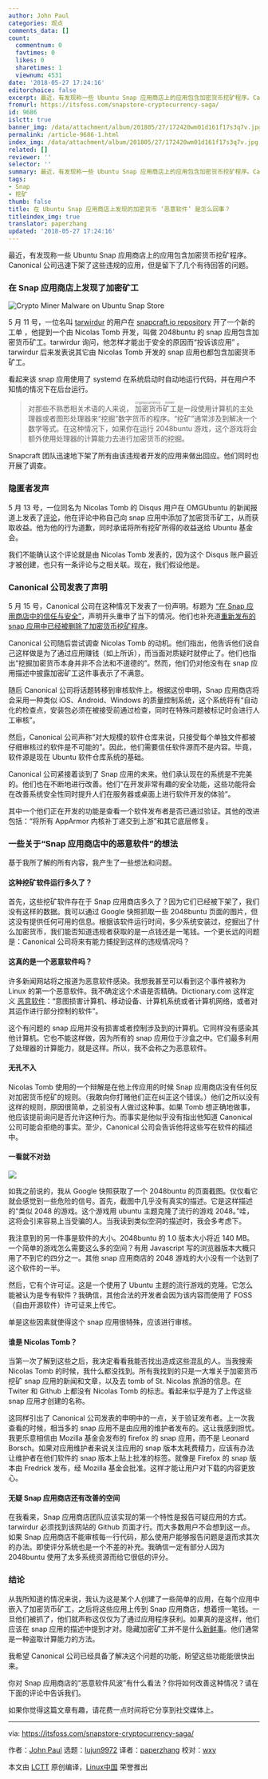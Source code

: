 ```yaml
---
author: John Paul
categories: 观点
comments_data: []
count:
  commentnum: 0
  favtimes: 0
  likes: 0
  sharetimes: 1
  viewnum: 4531
date: '2018-05-27 17:24:16'
editorchoice: false
excerpt: 最近，有发现称一些 Ubuntu Snap 应用商店上的应用包含加密货币挖矿程序。Canonical 公司迅速下架了这些违规的应用，但是留下了几个有待回答的问题。
fromurl: https://itsfoss.com/snapstore-cryptocurrency-saga/
id: 9686
islctt: true
banner_img: /data/attachment/album/201805/27/172420wm01d161f17s3q7v.jpg
permalink: /article-9686-1.html
index_img: /data/attachment/album/201805/27/172420wm01d161f17s3q7v.jpg.thumb.jpg
related: []
reviewer: ''
selector: ''
summary: 最近，有发现称一些 Ubuntu Snap 应用商店上的应用包含加密货币挖矿程序。Canonical 公司迅速下架了这些违规的应用，但是留下了几个有待回答的问题。
tags:
- Snap
- 挖矿
thumb: false
title: 在 Ubuntu Snap 应用商店上发现的加密货币 ‘恶意软件’ 是怎么回事？
titleindex_img: true
translator: paperzhang
updated: '2018-05-27 17:24:16'
---
```


最近，有发现称一些 Ubuntu Snap 应用商店上的应用包含加密货币挖矿程序。Canonical 公司迅速下架了这些违规的应用，但是留下了几个有待回答的问题。


### 在 Snap 应用商店上发现了加密矿工


![Crypto Miner Malware on Ubuntu Snap Store](/data/attachment/album/201805/27/172420wm01d161f17s3q7v.jpg)


5 月 11 号，一位名叫 [tarwirdur](https://github.com/tarwirdur) 的用户在 [snapcraft.io repository](https://github.com/canonical-websites/snapcraft.io/issues/651) 开了一个新的工单 ，他提到一个由 Nicolas Tomb 开发，叫做 2048buntu 的 snap 应用包含加密货币矿工。tarwirdur 询问，他怎样才能出于安全的原因而“投诉该应用” 。tarwirdur 后来发表说其它由 Nicolas Tomb 开发的 snap 应用也都包含加密货币矿工。


看起来该 snap 应用使用了 systemd 在系统启动时自动地运行代码，并在用户不知情的情况下在后台运行。



> 
> 对那些不熟悉相关术语的人来说，<ruby> 加密货币 <rt>  cryptocurrency </rt></ruby><ruby> 矿工 <rt>  miner </rt></ruby>是一段使用计算机的主处理器或者图形处理器来“挖掘”数字货币的程序。“挖矿”通常涉及到解决一个数学等式。在这种情况下，如果你在运行 2048buntu 游戏，这个游戏将会额外使用处理器的计算能力去进行加密货币的挖掘。
> 
> 
> 


Snapcraft 团队迅速地下架了所有由该违规者开发的应用来做出回应。他们同时也开展了调查。


### 隐匿者发声


5 月 13 号，一位同名为 Nicolas Tomb 的 Disqus 用户在 OMGUbuntu 的新闻报道上发表了[评论](https://disqus.com/home/discussion/omgubuntu/malware_found_on_the_ubuntu_snap_store/#comment-3899153046)，他在评论中称自己向 snap 应用中添加了加密货币矿工，从而获取收益。他为他的行为道歉，同时承诺将所有挖矿所得的收益送给 Ubuntu 基金会。


我们不能确认这个评论就是由 Nicolas Tomb 发表的，因为这个 Disqus 账户最近才被创建，也只有一条评论与之相关联。现在，我们假设他是。


### Canonical 公司发表了声明


5 月 15 号，Canonical 公司在这种情况下发表了一份声明。标题为 [“在 Snap 应用商店中的信任与安全”](https://blog.ubuntu.com/2018/05/15/trust-and-security-in-the-snap-store)，声明开头重申了当下的情况。他们也补充道[重新发布的 snap 应用中已经被删除了加密货币挖矿程序](https://forum.snapcraft.io/t/action-against-snap-store-malware/5417/8)。


Canonical 公司随后尝试调查 Nicolas Tomb 的动机。他们指出，他告诉他们说自己这样做是为了通过应用赚钱（如上所诉），而当面对质疑时就停止了。他们也指出“挖掘加密货币本身并非不合法和不道德的”。然而，他们仍对他没有在 snap 应用描述中披露加密矿工这件事表示了不满意。


随后 Canonical 公司将话题转移到审核软件上。根据这份申明，Snap 应用商店将会采用一种类似 iOS、Android、Windows 的质量控制系统，这个系统将有“自动化的检查点，安装包必须在被接受前通过检查，同时在特殊问题被标记时会进行人工审核”。


然后，Canonical 公司声称“对大规模的软件仓库来说，只接受每个单独文件都被仔细审核过的软件是不可能的”。因此，他们需要信任软件源而不是内容。毕竟，软件源是现在 Ubuntu 软件仓库系统的基础。


Canonical 公司紧接着谈到了 Snap 应用的未来。他们承认现在的系统是不完美的。他们也在不断地进行改善。他们“在开发非常有趣的安全功能，这些功能将会在改善系统安全性同时提升人们在服务器或桌面上进行软件开发的体验”。


其中一个他们正在开发的功能是查看一个软件发布者是否已通过验证。其他的改进包括：“将所有 AppArmor 内核补丁递交到上游”和其它底层修复。


### 一些关于“Snap 应用商店中的恶意软件”的想法


基于我所了解的所有内容，我产生了一些想法和问题。


#### 这种挖矿软件运行多久了？


首先，这些挖矿软件存在于 Snap 应用商店多久了？因为它们已经被下架了，我们没有这样的数据。我可以通过 Google 快照抓取一些 2048buntu 页面的图片，但这没有提供任何可用的信息。根据该软件运行时间，多少系统安装过，挖掘出了什么加密货币，我们能否知道违规者获取的是一点钱还是一笔钱。一个更长远的问题是：Canonical 公司将来有能力捕捉到这样的违规情况吗？


#### 这真的是一个恶意软件吗？


许多新闻网站将之报道为恶意软件感染。我想我甚至可以看到这个事件被称为 Linux 的第一个恶意软件。我不确定这个术语是否精确。Dictionary.com 这样定义 [恶意软件](http://www.dictionary.com/browse/malware?s=t)：“意图损害计算机、移动设备、计算机系统或者计算机网络，或者对其运作进行部分控制的软件”。


这个有问题的 snap 应用并没有损害或者控制涉及到的计算机。它同样没有感染其他计算机。它也不能这样做，因为所有的 snap 应用位于沙盒之中。它们最多利用了处理器的计算能力，就是这样。所以，我不会称之为恶意软件。


#### 无孔不入


Nicolas Tomb 使用的一个辩解是在他上传应用的时候 Snap 应用商店没有任何反对加密货币挖矿的规则。（我敢向你打赌他们正在纠正这个错误。）他们之所以没有这样的规则，原因很简单，之前没有人做过这种事。如果 Tomb 想正确地做事，他应该提前询问是否允许这种行为。而事实是他似乎没有指出他知道 Canonical 公司可能会拒绝的事实。至少，Canonical 公司会告诉他将这些写在软件的描述中。


#### 一看就不对劲


![](/data/attachment/album/201805/27/172421oxxxs7kw2q2v44wm.png)


如我之前说的，我从 Google 快照获取了一个 2048buntu 的页面截图。仅仅看它就会感觉到一些危险的信号。首先，截图中几乎没有真实的描述。它是这样描述的“类似 2048 的游戏。这个游戏用 ubuntu 主题克隆了流行的游戏 2048。”哇，这将会引来容易上当受骗的人。当我读到类似空洞的描述时，我会多考虑下。


我注意到的另一件事是软件的大小。2048buntu 的 1.0 版本大小将近 140 MB。一个简单的游戏怎么需要这么多的空间？有用 Javascript 写的浏览器版本大概只用了不到它的四分之一。其他 snap 应用商店的 2048 游戏的大小没有一个达到了这个软件的一半。


然后，它有个许可证。这是一个使用了 Ubuntu 主题的流行游戏的克隆。它怎么能被认为是专有软件？我确信，其他合法的开发者会因为该内容而使用了 FOSS （自由开源软件）许可证来上传它。


单是这些因素就使得这个 snap 应用很特殊，应该进行审核。


#### 谁是 Nicolas Tomb？


当第一次了解到这些之后，我决定看看我能否找出造成这些混乱的人。当我搜索 Nicolas Tomb 的时候，我什么都没找到。所有我找到的只是一大堆关于加密货币挖矿 snap 应用的新闻和文章，以及去 tomb of St. Nicolas 旅游的信息。在 Twiter 和 Github 上都没有 Nicolas Tomb 的标志。看起来似乎是为了上传这些 snap 应用才创建的名称。


这同样引出了 Canonical 公司发表的申明中的一点，关于验证发布者。上一次我查看的时候，相当多的 snap 应用不是由应用的维护者发布的。这让我感到担忧。我更乐意相信由 Mozilla 基金会发布的 firefox 的 snap 应用，而不是 Leonard Borsch。如果对应用维护者来说关注应用的 snap 版本太耗费精力，应该有办法让维护者在他们软件的 snap 版本上贴上批准的标签。就像是 Firefox 的 snap 版本由 Fredrick 发布，经 Mozilla 基金会批准。这样才能让用户对下载的内容更放心。


#### 无疑 Snap 应用商店还有改善的空间


在我看来，Snap 应用商店团队应该实现的第一个特性是报告可疑应用的方式。tarwirdur 必须找到该网站的 Github 页面才行。而大多数用户不会想到这一点。如果 Snap 应用商店不能审核每一行代码，那么使用户能够报告问题是退而求其次的办法。即使评分系统也是一个不差的补充。我确信一定有部分人因为 2048buntu 使用了太多系统资源而给它很低的评分。


### 结论


从我所知道的情况来说，我认为这是某个人创建了一些简单的应用，在每个应用中嵌入了加密货币矿工，之后将这些应用上传到 Snap 应用商店，想着捞一笔钱。一旦他们被抓了，他们就声称这仅仅为了通过应用程序获利。如果真的是这样，他们应该在 snap 应用的描述中提到才对。隐藏加密矿工并不是什么[新鲜事](https://krebsonsecurity.com/2018/03/who-and-what-is-coinhive/)。他们通常是一种盗取计算能力的方法。


我希望 Canonical 公司已经具备了解决这个问题的功能，盼望这些功能能很快出来。


你对 Snap 应用商店的“恶意软件风波”有什么看法？你将如何改善这种情况？请在下面的评论中告诉我们。


如果你觉得这篇文章有趣，请花费一点时间将它分享到社交媒体上。




---


via: <https://itsfoss.com/snapstore-cryptocurrency-saga/>


作者：[John Paul](https://itsfoss.com/author/john/) 选题：[lujun9972](https://github.com/lujun9972) 译者：[paperzhang](https://github.com/paperzhang) 校对：[wxy](https://github.com/wxy)


本文由 [LCTT](https://github.com/LCTT/TranslateProject) 原创编译，[Linux中国](https://linux.cn/) 荣誉推出